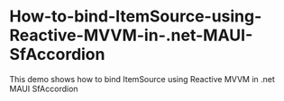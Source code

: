 # How-to-bind-ItemSource-using-Reactive-MVVM-in-.net-MAUI-SfAccordion
This demo shows how to bind ItemSource using Reactive MVVM in .net MAUI SfAccordion
